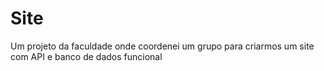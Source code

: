 # Site
Um projeto da faculdade onde coordenei um grupo para criarmos um site com API e banco de dados funcional
